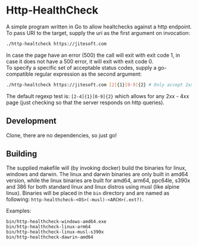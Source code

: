 # Http-HealthCheck

A simple program written in Go to allow healtchecks against a http endpoint.  
To pass URI to the target, supply the uri as the first argument on invocation:

```bash
./http-healtcheck https://jitesoft.com
```

In case the page have an error (500) the call will exit with exit code 1, in case it does not have a 500 error, it will
exit with exit code 0.  
To specify a specific set of acceptable status codes, supply a go-compatible regular expression as the second argument:

```bash
./http-healtcheck https://jitesoft.com [2]{1}[0-9]{2} # Only accept 2xx responses!
```

The default regexp test is: `[2-4]{1}[0-9]{2}` which allows for any 2xx - 4xx page (just checking so that the server responds on http queries).

## Development

Clone, there are no dependencies, so just go!

## Building

The supplied makefile will (by invoking docker) build the binaries for linux, windows and darwin. The linux and darwin
binaries are only built in amd64 version, while the linux binaries are built for amd64, arm64, ppc64le, s390x and 386 for
both standard linux and linux distros using musl (like alpine linux). Binaries will be placed in the `bin` directory
and are named as following: `http-healthcheck-<OS>(-musl)-<ARCH>(.ext?)`.

Examples:

```
bin/http-healthcheck-windows-amd64.exe
bin/http-healthcheck-linux-arm64
bin/http-healthcheck-linux-musl-s390x
bin/http-healthcheck-dawrin-amd64
```